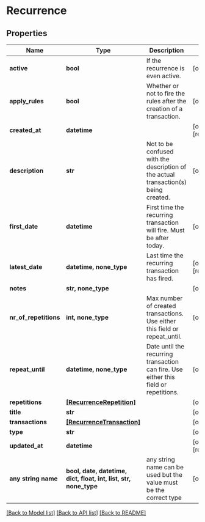 # Recurrence


## Properties
Name | Type | Description | Notes
------------ | ------------- | ------------- | -------------
**active** | **bool** | If the recurrence is even active. | [optional] 
**apply_rules** | **bool** | Whether or not to fire the rules after the creation of a transaction. | [optional] 
**created_at** | **datetime** |  | [optional] [readonly] 
**description** | **str** | Not to be confused with the description of the actual transaction(s) being created. | [optional] 
**first_date** | **datetime** | First time the recurring transaction will fire. Must be after today. | [optional] 
**latest_date** | **datetime, none_type** | Last time the recurring transaction has fired. | [optional] [readonly] 
**notes** | **str, none_type** |  | [optional] 
**nr_of_repetitions** | **int, none_type** | Max number of created transactions. Use either this field or repeat_until. | [optional] 
**repeat_until** | **datetime, none_type** | Date until the recurring transaction can fire. Use either this field or repetitions. | [optional] 
**repetitions** | [**[RecurrenceRepetition]**](RecurrenceRepetition.md) |  | [optional] 
**title** | **str** |  | [optional] 
**transactions** | [**[RecurrenceTransaction]**](RecurrenceTransaction.md) |  | [optional] 
**type** | **str** |  | [optional] 
**updated_at** | **datetime** |  | [optional] [readonly] 
**any string name** | **bool, date, datetime, dict, float, int, list, str, none_type** | any string name can be used but the value must be the correct type | [optional]

[[Back to Model list]](../README.md#documentation-for-models) [[Back to API list]](../README.md#documentation-for-api-endpoints) [[Back to README]](../README.md)


